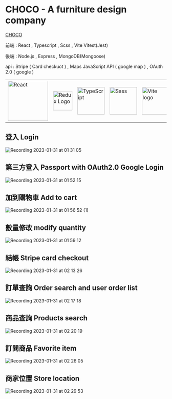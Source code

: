 # CHOCO - A furniture design company

<a href="https://eloquent-monstera-4c0676.netlify.app">CHOCO</a>

前端 : React , Typescript , Scss , Vite Vitest(Jest)

後端 : Node.js , Express , MongoDB(Mongoose)  

api : Stripe ( Card checkuot ) , Maps JavaScript API ( google map ) , OAuth 2.0 ( google )
 

<table>
<tr>
<td><img src="https://edent.github.io/SuperTinyIcons/images/svg/react.svg" width="125" title="React" /></td>
<td><img src='https://camo.githubusercontent.com/f28b5bc7822f1b7bb28a96d8d09e7d79169248fc/687474703a2f2f692e696d6775722e636f6d2f4a65567164514d2e706e67' height='60' alt='Redux Logo' aria-label='redux.js.org' /></td>
<td><img src="https://edent.github.io/SuperTinyIcons/images/svg/typescript.svg" width="85" title="TypeScript"/></td>
<td><img src="https://edent.github.io/SuperTinyIcons/images/svg/sass.svg" width="85" title="Sass" /></td>
<td><img width="85" src="https://vitejs.dev/logo.svg" alt="Vite logo">
</td>
</tr>

</table>


## 登入 Login


![Recording 2023-01-31 at 01 31 05](https://user-images.githubusercontent.com/112278978/215551515-2841ee99-935c-4eb7-86d9-2b2cd16e6a1f.gif)

## 第三方登入 Passport with OAuth2.0 Google Login

![Recording 2023-01-31 at 01 52 15](https://user-images.githubusercontent.com/112278978/215555242-17a94ea6-e47d-4e11-bc5a-6e67322b1d72.gif)

## 加到購物車 Add to cart

![Recording 2023-01-31 at 01 56 52 (1)](https://user-images.githubusercontent.com/112278978/215556309-9a6946a8-6b20-428d-93e5-7f314714d68c.gif)

## 數量修改 modify quantity

![Recording 2023-01-31 at 01 59 12](https://user-images.githubusercontent.com/112278978/215556879-84f9a678-4128-4b22-a30e-9b0565b5c398.gif)

## 結帳 Stripe card checkout

![Recording 2023-01-31 at 02 13 26](https://user-images.githubusercontent.com/112278978/215560778-748cba41-8d33-4fd8-88d7-c160bdaad7f7.gif)

## 訂單查詢 Order search and user order list

![Recording 2023-01-31 at 02 17 18](https://user-images.githubusercontent.com/112278978/215561595-af1687f7-5200-4e61-8f33-88db7db7d79f.gif)

## 商品查詢 Products search 

![Recording 2023-01-31 at 02 20 19](https://user-images.githubusercontent.com/112278978/215562194-1ce28e3b-88ac-4163-8a50-30b0e0268611.gif)

## 訂閱商品 Favorite item 

![Recording 2023-01-31 at 02 26 05](https://user-images.githubusercontent.com/112278978/215563411-b14ccb29-e902-4025-920c-9f990a5d27ea.gif)

## 商家位置 Store location 

![Recording 2023-01-31 at 02 29 53](https://user-images.githubusercontent.com/112278978/215564069-5e43f1cb-9d3b-4f66-be0a-f58dc3ed7be7.gif)
